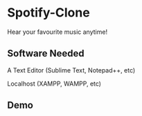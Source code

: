 # Spotify-Clone

Hear your favourite music anytime!

## Software Needed

A Text Editor (Sublime Text, Notepad++, etc)

Localhost (XAMPP, WAMPP, etc)

## Demo
